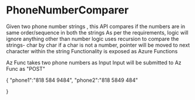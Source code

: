 # PhoneNumberComparer
Given two phone number strings , this API compares if the numbers are in same order/sequence in both the strings
As per the requirements, logic will ignore anything other than number
logic uses recursion to compare the strings- char by char
if a char is not a number, pointer will be moved to next character within the string
Functionality is exposed as Azure Functions

Az Func takes two phone numbers as Input
Input will be submitted to Az Func as "POST"

{
"phone1":"818 584 9484",
"phone2":"818 5849 484"

}


